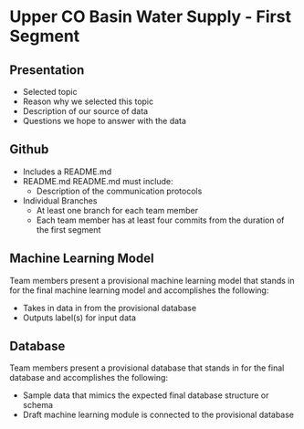 # Upper CO Basin Water Supply - First Segment

## Presentation
- Selected topic 
- Reason why we selected this topic 
- Description of our source of data 
- Questions we hope to answer with the data

## Github
- Includes a README.md
- README.md README.md must include: 
   - Description of the communication protocols
- Individual Branches 
  - At least one branch for each team member 
  - Each team member has at least four commits from the duration of the first segment 
  
## Machine Learning Model
Team members present a provisional machine learning model that stands in for the final machine learning model and accomplishes the following:
- Takes in data in from the provisional database 
- Outputs label(s) for input data

## Database
Team members present a provisional database that stands in for the final database and accomplishes the following: 
- Sample data that mimics the expected final database structure or schema 
- Draft machine learning module is connected to the provisional database 
